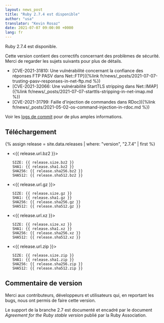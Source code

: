 ```yaml
---
layout: news_post
title: "Ruby 2.7.4 est disponible"
author: "usa"
translator: "Kevin Rosaz"
date: 2021-07-07 09:00:00 +0000
lang: fr
---
```


Ruby 2.7.4 est disponible.

Cette version contient des correctifs concernant des problèmes de sécurité.
Merci de regarder les sujets suivants pour plus de détails.

* [CVE-2021-31810: Une vulnérabilité concernant la confiance des réponses FTP PASV dans Net::FTP]({%link fr/news/_posts/2021-07-07-trusting-pasv-responses-in-net-ftp.md %})
* [CVE-2021-32066: Une vulnérabilité StartTLS stripping dans Net::IMAP]({%link fr/news/_posts/2021-07-07-starttls-stripping-in-net-imap.md %})
* [CVE-2021-31799: Faille d'injection de commandes dans RDoc]({%link fr/news/_posts/2021-05-02-os-command-injection-in-rdoc.md %})

Voir les [logs de commit](https://github.com/ruby/ruby/compare/v2_7_3...v2_7_4) pour de plus amples informations.

## Téléchargement

{% assign release = site.data.releases | where: "version", "2.7.4" | first %}

* <{{ release.url.bz2 }}>

      SIZE: {{ release.size.bz2 }}
      SHA1: {{ release.sha1.bz2 }}
      SHA256: {{ release.sha256.bz2 }}
      SHA512: {{ release.sha512.bz2 }}

* <{{ release.url.gz }}>

      SIZE: {{ release.size.gz }}
      SHA1: {{ release.sha1.gz }}
      SHA256: {{ release.sha256.gz }}
      SHA512: {{ release.sha512.gz }}

* <{{ release.url.xz }}>

      SIZE: {{ release.size.xz }}
      SHA1: {{ release.sha1.xz }}
      SHA256: {{ release.sha256.xz }}
      SHA512: {{ release.sha512.xz }}

* <{{ release.url.zip }}>

      SIZE: {{ release.size.zip }}
      SHA1: {{ release.sha1.zip }}
      SHA256: {{ release.sha256.zip }}
      SHA512: {{ release.sha512.zip }}

## Commentaire de version

Merci aux contributeurs, développeurs et utilisateurs qui, en reportant les bugs, nous ont permis de faire cette version.

Le support de la branche 2.7 est documenté et encadré par le document *Agreement for the Ruby stable version* publié par la Ruby Association.
